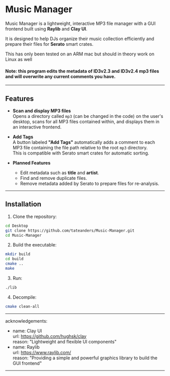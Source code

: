 # Music Manager

Music Manager is a lightweight, interactive MP3 file manager with a GUI frontend built using **Raylib** and **Clay UI**.  

It is designed to help DJs organize their music collection efficiently and prepare their files for **Serato** smart crates.  

This has only been tested on an ARM mac but should in theory work on Linux as well

#### **Note: this program edits the metadata of ID3v2.3 and ID3v2.4 mp3 files and will overwrite any current comments you have.**
---

## Features

- **Scan and display MP3 files**  
  Opens a directory called `mp3` (can be changed in the code) on the user's desktop, scans for all MP3 files contained within, and displays them in an interactive frontend.

- **Add Tags**  
  A button labeled **"Add Tags"** automatically adds a comment to each MP3 file containing the file path relative to the root `mp3` directory.  
  This is compatible with Serato smart crates for automatic sorting.

- **Planned Features**  
  - Edit metadata such as **title** and **artist**.
  - Find and remove duplicate files.
  - Remove metadata added by Serato to prepare files for re-analysis.

---

## Installation

1. Clone the repository:

```bash
cd Desktop
git clone https://github.com/tateanders/Music-Manager.git
cd Music-Manager
```

2. Build the executable:

```bash
mkdir build
cd build
cmake ..
make
```

3. Run:

```bash
./lib
```

4. Decompile:

```bash
cmake clean-all
```

---
acknowledgements:
  - name: Clay UI  
    url: https://github.com/hughsk/clay  
    reason: "Lightweight and flexible UI components"
  - name: Raylib  
    url: https://www.raylib.com/  
    reason: "Providing a simple and powerful graphics library to build the GUI frontend"
---